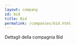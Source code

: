 ```yaml
---
layout: company
id: bid
title: Bid
permalink: /companies/bid.html
---
```


Dettagli della compagnia Bid
